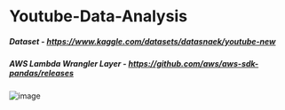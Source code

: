 # Youtube-Data-Analysis

##### Dataset - https://www.kaggle.com/datasets/datasnaek/youtube-new

##### AWS Lambda Wrangler Layer - https://github.com/aws/aws-sdk-pandas/releases



![image](https://user-images.githubusercontent.com/75940798/205443800-c312e7d3-2cfd-4822-b101-febf623f265f.png)
